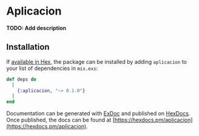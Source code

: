 # Aplicacion

**TODO: Add description**

## Installation

If [available in Hex](https://hex.pm/docs/publish), the package can be installed
by adding `aplicacion` to your list of dependencies in `mix.exs`:

```elixir
def deps do
  [
    {:aplicacion, "~> 0.1.0"}
  ]
end
```

Documentation can be generated with [ExDoc](https://github.com/elixir-lang/ex_doc)
and published on [HexDocs](https://hexdocs.pm). Once published, the docs can
be found at [https://hexdocs.pm/aplicacion](https://hexdocs.pm/aplicacion).

